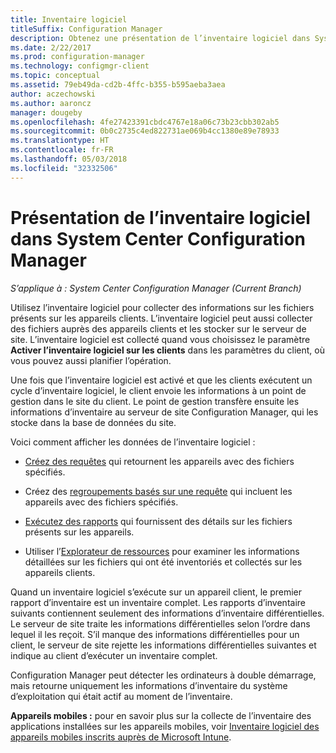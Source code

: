 ```yaml
---
title: Inventaire logiciel
titleSuffix: Configuration Manager
description: Obtenez une présentation de l’inventaire logiciel dans System Center Configuration Manager.
ms.date: 2/22/2017
ms.prod: configuration-manager
ms.technology: configmgr-client
ms.topic: conceptual
ms.assetid: 79eb49da-cd2b-4ffc-b355-b595aeba3aea
author: aczechowski
ms.author: aaroncz
manager: dougeby
ms.openlocfilehash: 4fe27423391cbdc4767e18a06c73b23cbb302ab5
ms.sourcegitcommit: 0b0c2735c4ed822731ae069b4cc1380e89e78933
ms.translationtype: HT
ms.contentlocale: fr-FR
ms.lasthandoff: 05/03/2018
ms.locfileid: "32332506"
---
```

# <a name="introduction-to-software-inventory-in-system-center-configuration-manager"></a>Présentation de l’inventaire logiciel dans System Center Configuration Manager

*S’applique à : System Center Configuration Manager (Current Branch)*

Utilisez l’inventaire logiciel pour collecter des informations sur les fichiers présents sur les appareils clients. L’inventaire logiciel peut aussi collecter des fichiers auprès des appareils clients et les stocker sur le serveur de site. L’inventaire logiciel est collecté quand vous choisissez le paramètre **Activer l’inventaire logiciel sur les clients** dans les paramètres du client, où vous pouvez aussi planifier l’opération.  

Une fois que l’inventaire logiciel est activé et que les clients exécutent un cycle d’inventaire logiciel, le client envoie les informations à un point de gestion dans le site du client. Le point de gestion transfère ensuite les informations d’inventaire au serveur de site Configuration Manager, qui les stocke dans la base de données du site.   

 Voici comment afficher les données de l’inventaire logiciel :  

-   [Créez des requêtes](../../../../core/servers/manage/queries-technical-reference.md) qui retournent les appareils avec des fichiers spécifiés.   

-   Créez des [regroupements basés sur une requête](../../../../core/clients/manage/collections/introduction-to-collections.md) qui incluent les appareils avec des fichiers spécifiés.   

-   [Exécutez des rapports](../../../../core/servers/manage/reporting.md) qui fournissent des détails sur les fichiers présents sur les appareils.

-   Utiliser l’[Explorateur de ressources](../../../../core/clients/manage/inventory/use-resource-explorer-to-view-software-inventory.md) pour examiner les informations détaillées sur les fichiers qui ont été inventoriés et collectés sur les appareils clients.   

 Quand un inventaire logiciel s’exécute sur un appareil client, le premier rapport d’inventaire est un inventaire complet. Les rapports d’inventaire suivants contiennent seulement des informations d’inventaire différentielles. Le serveur de site traite les informations différentielles selon l’ordre dans lequel il les reçoit. S’il manque des informations différentielles pour un client, le serveur de site rejette les informations différentielles suivantes et indique au client d’exécuter un inventaire complet.  

 Configuration Manager peut détecter les ordinateurs à double démarrage, mais retourne uniquement les informations d’inventaire du système d’exploitation qui était actif au moment de l’inventaire.  

**Appareils mobiles :** pour en savoir plus sur la collecte de l’inventaire des applications installées sur les appareils mobiles, voir [Inventaire logiciel des appareils mobiles inscrits auprès de Microsoft Intune](../../../../mdm/deploy-use/software-inventory-mobile-devices.md).

